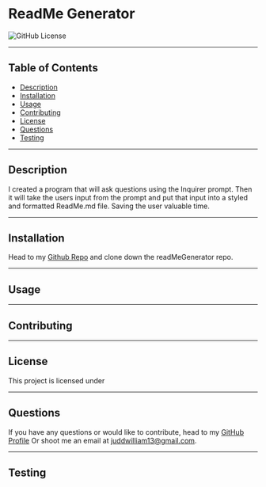 # ReadMe Generator

![GitHub License](https://img.shields.io/badge/license-MIT-blue.svg)

---

## Table of Contents


* [Description](#description)
* [Installation](#installation)
* [Usage](#usage)
* [Contributing](#contributing)
* [License](#license)
* [Questions](#questions)
* [Testing](#testing)



---

## Description
I created a program that will ask questions using the Inquirer prompt. Then it will take the users input from the prompt and put that input into a styled and formatted ReadMe.md file. Saving the user valuable time.  

---

## Installation

Head to my [Github Repo](https://github.com/stack-gunnar) and clone down the readMeGenerator repo.


---

## Usage



---

## Contributing



---

## License

This project is licensed under 

---

## Questions
If you have any questions or would like to contribute, head to my [GitHub Profile](https://github.com/stack-gunnar})
Or shoot me an email at <juddwilliam13@gmail.com>.

---

 ## Testing
